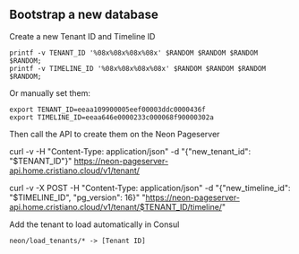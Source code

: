 

## Bootstrap a new database

Create a new Tenant ID and Timeline ID

```
printf -v TENANT_ID '%08x%08x%08x%08x' $RANDOM $RANDOM $RANDOM $RANDOM;
printf -v TIMELINE_ID '%08x%08x%08x%08x' $RANDOM $RANDOM $RANDOM $RANDOM;

```

Or manually set them:


```
export TENANT_ID=eeaa109900005eef00003ddc0000436f
export TIMELINE_ID=eeaa646e0000233c000068f90000302a
```

Then call the API to create them on the Neon Pageserver

curl -v -H "Content-Type: application/json" -d "{\"new_tenant_id\": \"$TENANT_ID\"}" https://neon-pageserver-api.home.cristiano.cloud/v1/tenant/

curl -v      -X POST -H "Content-Type: application/json" -d "{\"new_timeline_id\": \"$TIMELINE_ID\", \"pg_version\": 16}" "https://neon-pageserver-api.home.cristiano.cloud/v1/tenant/$TENANT_ID/timeline/"


Add the tenant to load automatically in Consul

```
neon/load_tenants/* -> [Tenant ID]
```
